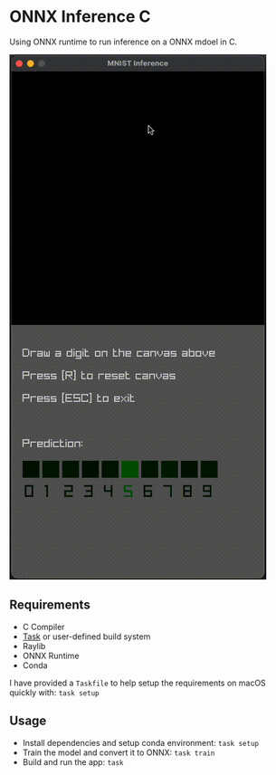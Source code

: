 # ONNX Inference C

Using ONNX runtime to run inference on a ONNX mdoel in C.

![ONNX in C](./assets/onnx_in_c.gif)

## Requirements

- C Compiler
- [Task](https://taskfile.dev) or user-defined build system
- Raylib
- ONNX Runtime
- Conda

I have provided a `Taskfile` to help setup the requirements on macOS quickly with: `task setup`

## Usage

- Install dependencies and setup conda environment: `task setup`
- Train the model and convert it to ONNX: `task train`
- Build and run the app: `task`
